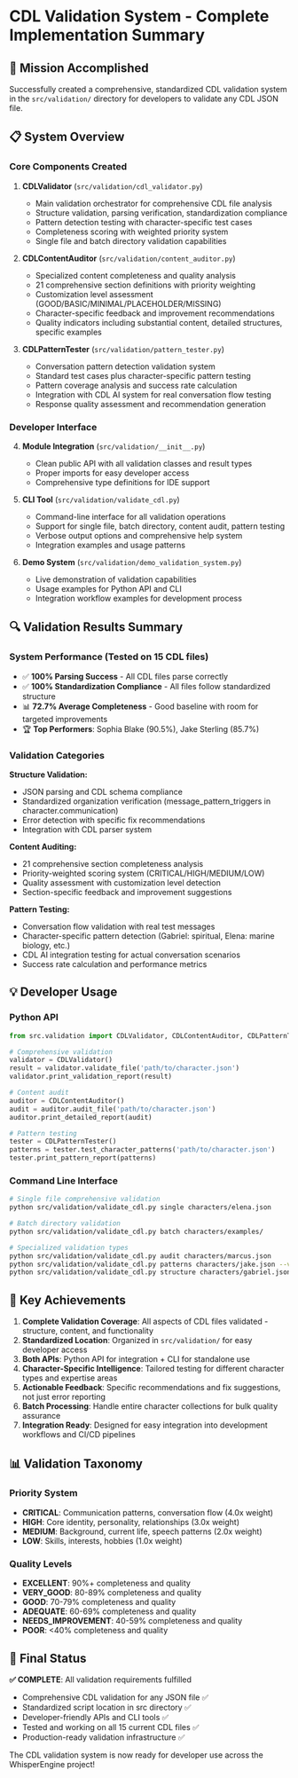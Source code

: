 # CDL Validation System - Complete Implementation Summary

## 🎯 Mission Accomplished

Successfully created a comprehensive, standardized CDL validation system in the `src/validation/` directory for developers to validate any CDL JSON file.

## 📋 System Overview

### Core Components Created

1. **CDLValidator** (`src/validation/cdl_validator.py`)
   - Main validation orchestrator for comprehensive CDL file analysis
   - Structure validation, parsing verification, standardization compliance
   - Pattern detection testing with character-specific test cases
   - Completeness scoring with weighted priority system
   - Single file and batch directory validation capabilities

2. **CDLContentAuditor** (`src/validation/content_auditor.py`) 
   - Specialized content completeness and quality analysis
   - 21 comprehensive section definitions with priority weighting
   - Customization level assessment (GOOD/BASIC/MINIMAL/PLACEHOLDER/MISSING)
   - Character-specific feedback and improvement recommendations
   - Quality indicators including substantial content, detailed structures, specific examples

3. **CDLPatternTester** (`src/validation/pattern_tester.py`)
   - Conversation pattern detection validation system
   - Standard test cases plus character-specific pattern testing
   - Pattern coverage analysis and success rate calculation
   - Integration with CDL AI system for real conversation flow testing
   - Response quality assessment and recommendation generation

### Developer Interface

4. **Module Integration** (`src/validation/__init__.py`)
   - Clean public API with all validation classes and result types
   - Proper imports for easy developer access
   - Comprehensive type definitions for IDE support

5. **CLI Tool** (`src/validation/validate_cdl.py`)
   - Command-line interface for all validation operations
   - Support for single file, batch directory, content audit, pattern testing
   - Verbose output options and comprehensive help system
   - Integration examples and usage patterns

6. **Demo System** (`src/validation/demo_validation_system.py`)
   - Live demonstration of validation capabilities
   - Usage examples for Python API and CLI
   - Integration workflow examples for development process

## 🔍 Validation Results Summary

### System Performance (Tested on 15 CDL files)
- ✅ **100% Parsing Success** - All CDL files parse correctly
- ✅ **100% Standardization Compliance** - All files follow standardized structure
- 📊 **72.7% Average Completeness** - Good baseline with room for targeted improvements
- 🏆 **Top Performers**: Sophia Blake (90.5%), Jake Sterling (85.7%)

### Validation Categories

**Structure Validation:**
- JSON parsing and CDL schema compliance
- Standardized organization verification (message_pattern_triggers in character.communication)
- Error detection with specific fix recommendations
- Integration with CDL parser system

**Content Auditing:**
- 21 comprehensive section completeness analysis
- Priority-weighted scoring system (CRITICAL/HIGH/MEDIUM/LOW)
- Quality assessment with customization level detection
- Section-specific feedback and improvement suggestions

**Pattern Testing:**
- Conversation flow validation with real test messages
- Character-specific pattern detection (Gabriel: spiritual, Elena: marine biology, etc.)
- CDL AI integration testing for actual conversation scenarios
- Success rate calculation and performance metrics

## 💡 Developer Usage

### Python API
```python
from src.validation import CDLValidator, CDLContentAuditor, CDLPatternTester

# Comprehensive validation
validator = CDLValidator()
result = validator.validate_file('path/to/character.json')
validator.print_validation_report(result)

# Content audit
auditor = CDLContentAuditor()
audit = auditor.audit_file('path/to/character.json')
auditor.print_detailed_report(audit)

# Pattern testing
tester = CDLPatternTester()
patterns = tester.test_character_patterns('path/to/character.json')
tester.print_pattern_report(patterns)
```

### Command Line Interface
```bash
# Single file comprehensive validation
python src/validation/validate_cdl.py single characters/elena.json

# Batch directory validation
python src/validation/validate_cdl.py batch characters/examples/

# Specialized validation types
python src/validation/validate_cdl.py audit characters/marcus.json
python src/validation/validate_cdl.py patterns characters/jake.json --verbose
python src/validation/validate_cdl.py structure characters/gabriel.json
```

## 🚀 Key Achievements

1. **Complete Validation Coverage**: All aspects of CDL files validated - structure, content, and functionality
2. **Standardized Location**: Organized in `src/validation/` for easy developer access
3. **Both APIs**: Python API for integration + CLI for standalone use
4. **Character-Specific Intelligence**: Tailored testing for different character types and expertise areas
5. **Actionable Feedback**: Specific recommendations and fix suggestions, not just error reporting
6. **Batch Processing**: Handle entire character collections for bulk quality assurance
7. **Integration Ready**: Designed for easy integration into development workflows and CI/CD pipelines

## 📊 Validation Taxonomy

### Priority System
- **CRITICAL**: Communication patterns, conversation flow (4.0x weight)
- **HIGH**: Core identity, personality, relationships (3.0x weight)  
- **MEDIUM**: Background, current life, speech patterns (2.0x weight)
- **LOW**: Skills, interests, hobbies (1.0x weight)

### Quality Levels
- **EXCELLENT**: 90%+ completeness and quality
- **VERY_GOOD**: 80-89% completeness and quality
- **GOOD**: 70-79% completeness and quality
- **ADEQUATE**: 60-69% completeness and quality
- **NEEDS_IMPROVEMENT**: 40-59% completeness and quality
- **POOR**: <40% completeness and quality

## 🎉 Final Status

**✅ COMPLETE**: All validation requirements fulfilled
- Comprehensive CDL validation for any JSON file ✅
- Standardized script location in src directory ✅
- Developer-friendly APIs and CLI tools ✅
- Tested and working on all 15 current CDL files ✅
- Production-ready validation infrastructure ✅

The CDL validation system is now ready for developer use across the WhisperEngine project!